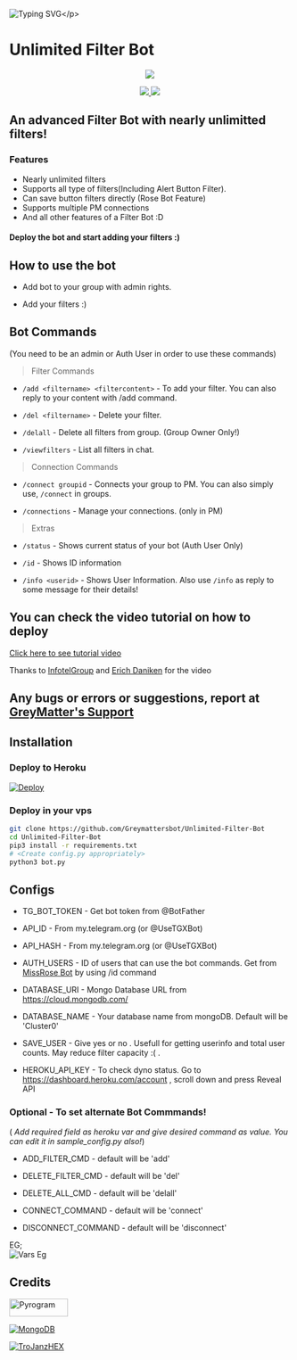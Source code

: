 ![Typing SVG](https://readme-typing-svg.herokuapp.com/?lines=Wᴇʟᴄᴏᴍᴇ+Tᴏ+Unlimited+Fɪʟᴛᴇʀ+Bot+Rᴇᴘᴏ+!!!!!;Cʀᴇᴀᴛᴇᴅ+Bʏ+@LusiFilms+Tᴇᴀᴍ+!!!!!;Mᴀᴅᴇ+Wɪᴛʜ+Apnamovi+Lᴏᴠᴇ+♥️+!!!!)</p>
<p align="center">

# Unlimited Filter Bot


<p align="center">
  <a href="https://www.python.org">
    <img src="http://ForTheBadge.com/images/badges/made-with-python.svg">

  </a>
</p>
<p align="center">
  <a href="https://github.com/Greymattersbot/Unlimited-Filter-Bot/stargazers">
    <img src="https://img.shields.io/github/stars/Greymattersbot/Unlimited-Filter-Bot?style=social">

  </a>
  
  <a href="https://github.com/Greymattersbot/Unlimited-Filter-Bot/fork">
    <img src="https://img.shields.io/github/forks/Greymattersbot/Unlimited-Filter-Bot?label=Fork&style=social">

  </a>  
</p>

## An advanced Filter Bot with nearly unlimitted filters!


### Features
* Nearly unlimited filters
* Supports all type of filters(Including Alert Button Filter).
* Can save button filters directly (Rose Bot Feature)
* Supports multiple PM connections
* And all other features of a Filter Bot :D


#### Deploy the bot and start adding your filters :)


## How to use the bot
* Add bot to your group with admin rights.

* Add your filters :)


## Bot Commands

(You need to be an admin or Auth User in order to use these commands)

> Filter Commands
* `/add <filtername> <filtercontent>`  -  To add your filter. You can also reply to your content with /add command.

* `/del <filtername>`  -  Delete your filter.

* `/delall`  -  Delete all filters from group. (Group Owner Only!)

* `/viewfilters`  -  List all filters in chat.

> Connection Commands
* `/connect groupid`  -  Connects your group to PM. You can also simply use, `/connect` in groups.

* `/connections`  -  Manage your connections. (only in PM)

> Extras
* `/status`  -  Shows current status of your bot (Auth User Only)

* `/id`  -  Shows ID information

* `/info <userid>`  -  Shows User Information. Also use `/info` as reply to some message for their details!


## You can check the video tutorial on how to deploy

[Click here to see tutorial video](https://youtu.be/hkmc3e7U7R4)

Thanks to [InfotelGroup](https://telegram.dog/InFoTel_Group) and [Erich Daniken](https://telegram.dog/ErichDaniken) for the video


## Any bugs or errors or suggestions, report at [GreyMatter's Support](https://www.telegram.dog/GreyMatters_Support)


## Installation

### Deploy to Heroku
[![Deploy](https://www.herokucdn.com/deploy/button.svg)](https://heroku.com/deploy?template=https://github.com/Greymattersbot/Unlimited-Filter-Bot)

### Deploy in your vps
```sh
git clone https://github.com/Greymattersbot/Unlimited-Filter-Bot
cd Unlimited-Filter-Bot
pip3 install -r requirements.txt
# <Create config.py appropriately>
python3 bot.py
```


## Configs

* TG_BOT_TOKEN  - Get bot token from @BotFather

* API_ID        - From my.telegram.org (or @UseTGXBot)

* API_HASH      - From my.telegram.org (or @UseTGXBot)

* AUTH_USERS  - ID of users that can use the bot commands. Get from [MissRose Bot](https://telegram.dog/MissRose_bot) by using /id command

* DATABASE_URI  - Mongo Database URL from https://cloud.mongodb.com/

* DATABASE_NAME  - Your database name from mongoDB. Default will be 'Cluster0'

* SAVE_USER  -  Give yes or no . Usefull for getting userinfo and total user counts. May reduce filter capacity :( .

* HEROKU_API_KEY  -  To check dyno status. Go to https://dashboard.heroku.com/account , scroll down and press Reveal API


### Optional - To set alternate Bot Commmands!
( *Add required field as heroku var and give desired command as value. You can edit it in sample_config.py also!*)

* ADD_FILTER_CMD  -  default will be 'add'

* DELETE_FILTER_CMD  -  default will be 'del'

* DELETE_ALL_CMD  -  default will be 'delall'

* CONNECT_COMMAND  -  default will be 'connect'

* DISCONNECT_COMMAND  -  default will be 'disconnect'

EG;  
![Vars Eg](https://telegra.ph/file/1f956f3491f2f20a9c1ec.jpg)

## Credits

<p align="left">
  <a href="https://github.com/pyrogram/pyrogram">
    <img alt="Pyrogram" src ="https://i.imgur.com/BOgY9ai.png" width="104.75" height="32"/>
  </a>
</p>

<p align="left">
  <a href="https://docs.mongodb.com">
    <img alt="MongoDB" src ="https://img.shields.io/badge/MongoDB-%234ea94b.svg?&style=for-the-badge&logo=mongodb&logoColor=white"/>
  </a>
</p>

<p align="left">
  <a href="https://github.com/TroJanzHEX">
    <img alt="TroJanzHEX" src ="https://img.shields.io/badge/TroJanzHEX-Developer-orange?style=for-the-badge&logo=telegram"/>
  </a>
</p>

